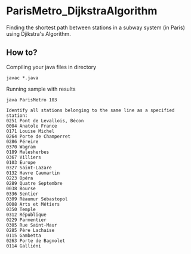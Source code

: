 # ParisMetro_DijkstraAlgorithm
Finding the shortest path between stations in a subway system (in Paris) using Djikstra's Algorithm.

## How to? 
Compiling your java files in directory

```
javac *.java
```
Running sample with results

```
java ParisMetro 103

Identify all stations belonging to the same line as a specified station:
0251 Pont de Levallois, Bécon
0004 Anatole France
0171 Louise Michel
0264 Porte de Champerret
0286 Péreire
0370 Wagram
0189 Malesherbes
0367 Villiers
0103 Europe
0327 Saint-Lazare
0132 Havre Caumartin
0223 Opéra
0289 Quatre Septembre
0038 Bourse
0336 Sentier
0309 Réaumur Sébastopol
0008 Arts et Métiers
0350 Temple
0312 République
0229 Parmentier
0305 Rue Saint-Maur
0285 Père Lachaise
0115 Gambetta
0263 Porte de Bagnolet
0114 Galliéni

```

